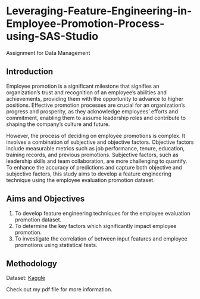 # Leveraging-Feature-Engineering-in-Employee-Promotion-Process-using-SAS-Studio
Assignment for Data Management

## Introduction
Employee promotion is a significant milestone that signifies an organization’s trust and recognition of an employee’s abilities and achievements, providing them with the opportunity to advance to higher positions. Effective promotion processes are crucial for an organization’s progress and prosperity, as they acknowledge employees’ efforts and commitment, enabling them to assume leadership roles and contribute to shaping the company’s culture and future.

However, the process of deciding on employee promotions is complex. It involves a combination of subjective and objective factors. Objective factors include measurable metrics such as job performance, tenure, education, training records, and previous promotions. Subjective factors, such as leadership skills and team collaboration, are more challenging to quantify. To enhance the accuracy of predictions and capture both objective and subjective factors, this study aims to develop a feature engineering technique using the employee evaluation promotion dataset.

## Aims and Objectives
1. To develop feature engineering techniques for the employee evaluation promotion dataset.
2. To determine the key factors which significantly impact employee promotion.
3. To investigate the correlation of between input features and employee promotions using statistical tests.

## Methodology
Dataset: [Kaggle](https://www.kaggle.com/datasets/muhammadimran112233/employees-evaluation-for-promotion)

Check out my pdf file for more information.
